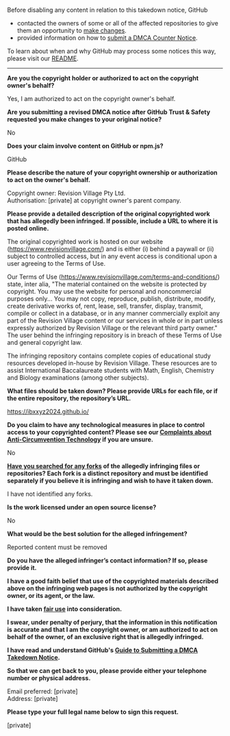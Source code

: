 Before disabling any content in relation to this takedown notice, GitHub
- contacted the owners of some or all of the affected repositories to give them an opportunity to [make changes](https://docs.github.com/en/github/site-policy/dmca-takedown-policy#a-how-does-this-actually-work).
- provided information on how to [submit a DMCA Counter Notice](https://docs.github.com/en/articles/guide-to-submitting-a-dmca-counter-notice).

To learn about when and why GitHub may process some notices this way, please visit our [README](https://github.com/github/dmca/blob/master/README.md#anatomy-of-a-takedown-notice).

---

**Are you the copyright holder or authorized to act on the copyright owner's behalf?**

Yes, I am authorized to act on the copyright owner's behalf.

**Are you submitting a revised DMCA notice after GitHub Trust & Safety requested you make changes to your original notice?**

No

**Does your claim involve content on GitHub or npm.js?**

GitHub

**Please describe the nature of your copyright ownership or authorization to act on the owner's behalf.**

Copyright owner: Revision Village Pty Ltd.  
Authorisation: [private] at copyright owner's parent company.

**Please provide a detailed description of the original copyrighted work that has allegedly been infringed. If possible, include a URL to where it is posted online.**

The original copyrighted work is hosted on our website (https://www.revisionvillage.com/) and is either (i) behind a paywall or (ii) subject to controlled access, but in any event access is conditional upon a user agreeing to the Terms of Use.

Our Terms of Use (https://www.revisionvillage.com/terms-and-conditions/) state, inter alia, "The material contained on the website is protected by copyright. You may use the website for personal and non­commercial purposes only... You may not copy, reproduce, publish, distribute, modify, create derivative works of, rent, lease, sell, transfer, display, transmit, compile or collect in a database, or in any manner commercially exploit any part of the Revision Village content or our services in whole or in part unless expressly authorized by Revision Village or the relevant third party owner." The user behind the infringing repository is in breach of these Terms of Use and general copyright law.

The infringing repository contains complete copies of educational study resources developed in-house by Revision Village. These resources are to assist International Baccalaureate students with Math, English, Chemistry and Biology examinations (among other subjects).

**What files should be taken down? Please provide URLs for each file, or if the entire repository, the repository’s URL.**

https://ibxxyz2024.github.io/

**Do you claim to have any technological measures in place to control access to your copyrighted content? Please see our <a href="https://docs.github.com/articles/guide-to-submitting-a-dmca-takedown-notice#complaints-about-anti-circumvention-technology">Complaints about Anti-Circumvention Technology</a> if you are unsure.**

No

**<a href="https://docs.github.com/articles/dmca-takedown-policy#b-what-about-forks-or-whats-a-fork">Have you searched for any forks</a> of the allegedly infringing files or repositories? Each fork is a distinct repository and must be identified separately if you believe it is infringing and wish to have it taken down.**

I have not identified any forks.

**Is the work licensed under an open source license?**

No

**What would be the best solution for the alleged infringement?**

Reported content must be removed

**Do you have the alleged infringer’s contact information? If so, please provide it.**

**I have a good faith belief that use of the copyrighted materials described above on the infringing web pages is not authorized by the copyright owner, or its agent, or the law.**

**I have taken <a href="https://www.lumendatabase.org/topics/22">fair use</a> into consideration.**

**I swear, under penalty of perjury, that the information in this notification is accurate and that I am the copyright owner, or am authorized to act on behalf of the owner, of an exclusive right that is allegedly infringed.**

**I have read and understand GitHub's <a href="https://docs.github.com/articles/guide-to-submitting-a-dmca-takedown-notice/">Guide to Submitting a DMCA Takedown Notice</a>.**

**So that we can get back to you, please provide either your telephone number or physical address.**

Email preferred: [private]  
Address: [private]  

**Please type your full legal name below to sign this request.**

[private]  
